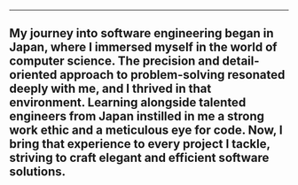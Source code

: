------------------------------------------------------------------------------------------------------------------------------------------------------------------------------------------------------------------------------
My journey into software engineering began in Japan,
 where I immersed myself in the world of computer science. The precision and detail-oriented approach to problem-solving resonated deeply with me, and I thrived in that environment.  Learning alongside talented engineers from Japan instilled in me a strong work ethic and a meticulous eye for code. Now, I bring that experience to every project I tackle, striving to craft elegant and efficient software solutions.
------------------------------------------------------------------------------------------------------------------------------------------------------------------------------------------------------------------------------
